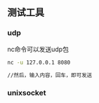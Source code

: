 ## 测试工具

### udp

nc命令可以发送udp包

```bash
nc -u 127.0.0.1 8080

//然后，输入内容，回车，即可发送
```
 
### unixsocket
 



